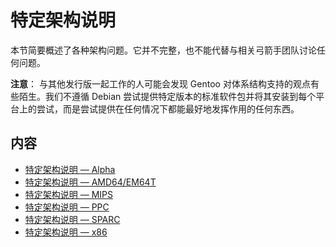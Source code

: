 # 特定架构说明

本节简要概述了各种架构问题。它并不完整，也不能代替与相关弓箭手团队讨论任何问题。

<div class="alert alert-note">
<b>注意</b>： 与其他发行版一起工作的人可能会发现 Gentoo 对体系结构支持的观点有些陌生。我们不遵循 Debian 尝试提供特定版本的标准软件包并将其安装到每个平台上的尝试，而是尝试提供在任何情况下都能最好地发挥作用的任何东西。
</div>

## 内容

- [特定架构说明 — Alpha](./arch-specific-notes-alpha.md)
- [特定架构说明 — AMD64/EM64T](./arch-specific-notes-amd64-em64t.md)
- [特定架构说明 — MIPS](./arch-specific-notes-mips.md)
- [特定架构说明 — PPC](./arch-specific-notes-ppc.md)
- [特定架构说明 — SPARC](./arch-specific-notes-sparc.md)
- [特定架构说明 — x86](./arch-specific-notes-x86.md)
